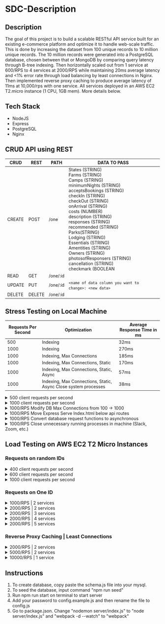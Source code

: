 # SDC-Description

## Description
The goal of this project is to build a scalable RESTful API service built for an existing e-commerce platform and optimize it to handle web-scale traffic. This is done by increasing the dataset from 100 unique records to 10 million unique records. The 10 million records were generated into a PostgreSQL database, chosen between that or MongoDB by comparing query latency through B-tree indexing. Then horizontally scaled out from 1 service at 600/RPS to 4 services at 2000/RPS while maintaining 20ms average latency and <1% error rate through load balancing by least connections in Nginx. Then implemented reverse proxy caching to produce average latency of 11ms at 10,000/rps with one service. All services deployed in an AWS EC2 T2.micro instance (1 CPU, 1GB mem). More details below.

## Tech Stack
<ul>
  <li>NodeJS</li>
  <li>Express</li>
  <li>PostgreSQL</li>
  <li>Nginx</li>
</ul>

## CRUD API using REST

| CRUD   | REST   | PATH     | DATA TO PASS                                                                                                                                                                                                                                                                                                                                                                                                          |
|--------|--------|----------|-----------------------------------------------------------------------------------------------------------------------------------------------------------------------------------------------------------------------------------------------------------------------------------------------------------------------------------------------------------------------------------------------------------------------|
| CREATE | POST   | /one     | States (STRING)<br />Farms (STRING)<br />Camps (STRING)<br />minimumNights (STRING)<br />acceptsBookings (STRING)<br />checkIn (STRING)<br />checkOut (STRING)<br />onArrival (STRING)<br />costs (NUMBER)<br />description (STRING)<br />responses (STRING)<br />recommended (STRING)<br />Parks(STRING)<br />Lodging (STRING)<br />Essentials (STRING)<br />Amentities (STRING)<br />Owners (STRING)<br />photosofResponsers (STRING)<br />cancellation (STRING)<br />checkmark (BOOLEAN |
| READ   | GET    | /one/:id |                                                                                                                                                                                                                                                                                                                                                                                                                       |
| UPDATE | PUT    | /one/:id | ```<name of data column you want to change>: <new data>```                                                                                                                                                                                                                                                                                                                                                                  |
| DELETE | DELETE | /one/:id |                                                                                                                                                                                                                                                                                                                                                                                                                       |

## Stress Testing on Local Machine

| Requests Per Second | Optimization                                                     | Average Response Time in ms |
|---------------------|------------------------------------------------------------------|-----------------------------|
| 500                 | Indexing                                                         | 32ms                        |
| 1000                | Indexing                                                         | 270ms                       |
| 1000                | Indexing, Max Connections                                        | 185ms                       |
| 1000                | Indexing, Max Connections, Static                                | 170ms                       |
| 1000                | Indexing, Max Connections, Static, Async                         | 57ms                        |
| 1000                | Indexing, Max Connections, Static,  Async Close system processes | 38ms                        |

<details>
<summary>500 client requests per second</summary>
<br>
![loader.io graph](benchmarks/local/defaultConfig/500rpsavgmedian.png)
</details>

<details>
<summary>1000 client requests per second</summary>
<br>
![loader.io graph](benchmarks/local/defaultConfig/1000rpsavgmedian.png)
</details>

<details>
<summary>1000/RPS Modify DB Max Connections from 100 -> 1000 </summary>
<br>
![loader.io graph](benchmarks/local/1000-2000maxconnection.png)
</details>

<details>
<summary>1000/RPS Move Express Serve Index.html below api routes </summary>
<br>
![loader.io graph](benchmarks/local/1000static.png)
</details>

<details>
<summary>1000/RPS Convert database request functions to asynchronous </summary>
<br>
![loader.io graph](benchmarks/local/1000async.png)
</details>

<details>
<summary>1000/RPS Close unnecessary running processes in machine (Slack, Zoom, etc.) </summary>
<br>
![loader.io graph](benchmarks/local/1000rps38ms.png)
</details>

## Load Testing on AWS EC2 T2 Micro Instances

### Requests on random IDs

<details>
<summary>400 client requests per second</summary>
<br>
![loader.io graph](benchmarks/service/service-only/400Loader.png)
</details>

<details>
<summary>600 client requests per second</summary>
<br>
![loader.io graph](benchmarks/service/service-only/600Loader.png)
</details>

<details>
<summary>1000 client requests per second</summary>
<br>
![loader.io graph](benchmarks/service/no-cache/random/1000rps.png)
</details>

### Requests on One ID

<details>
<summary>1000/RPS | 2 services</summary>
<br>
![loader.io graph](benchmarks/service/no-cache/one-id/1000rps.png)
</details>

<details>
<summary>2000/RPS | 2 services</summary>
<br>
![loader.io graph](benchmarks/service/no-cache/one-id/2000rps-2services.png)
</details>

<details>
<summary>2000/RPS | 3 services</summary>
<br>
![loader.io graph](benchmarks/service/no-cache/one-id/2000rps-3services.png)
</details>

<details>
<summary>2000/RPS | 4 services</summary>
<br>
![loader.io graph](benchmarks/service/no-cache/one-id/2000rps-4services.png)
</details>

<details>
<summary>2000/RPS | 5 services</summary>
<br>
![loader.io graph](benchmarks/service/no-cache/one-id/2500rps-5services.png)
</details>

### Reverse Proxy Caching | Least Connections

<details>
<summary>2000/RPS | 2 services</summary>
<br>
![loader.io graph](benchmarks/service/cached/one-id/2000rps-cached.png)
</details>

<details>
<summary>5000/RPS | 2 services</summary>
<br>
![loader.io graph](benchmarks/service/cached/one-id/5000rps-cached.png)
</details>

<details>
<summary>10000/RPS | 1 service</summary>
<br>
![loader.io graph](benchmarks/service/cached/one-id/10000rps-cached-1service.png)
</details>

## Instructions
1. To create database, copy paste the schema.js file into your mysql.
2. To seed the database, input command "npm run seed"
3. Run npm run start on terminal to start server
4. Add your password to config.example.js and then rename the file to config.js
5. Go to package.json. Change "nodemon server/index.js" to "node server/index.js" and "webpack -d --watch" to "webpack"
